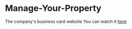 # Manage-Your-Property

The company's business card website
You can watch it [here](https://evangel57.github.io/Manage-Your-Property/)